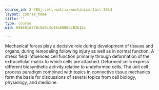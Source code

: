 ```yaml
---
course_id: 2-785j-cell-matrix-mechanics-fall-2014
layout: course_home
title: ''
type: course
uid: 698881d876c5e9c3c48a8888dc82b15c

---
```

Mechanical forces play a decisive role during development of tissues and organs, during remodeling following injury as well as in normal function. A stress field influences cell function primarily through deformation of the extracellular matrix to which cells are attached. Deformed cells express different biosynthetic activity relative to undeformed cells. The unit cell process paradigm combined with topics in connective tissue mechanics form the basis for discussions of several topics from cell biology, physiology, and medicine.

